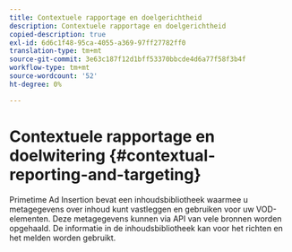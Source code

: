```yaml
---
title: Contextuele rapportage en doelgerichtheid
description: Contextuele rapportage en doelgerichtheid
copied-description: true
exl-id: 6d6c1f48-95ca-4055-a369-97ff27782ff0
translation-type: tm+mt
source-git-commit: 3e63c187f12d1bff53370bbcde4d6a77f58f3b4f
workflow-type: tm+mt
source-wordcount: '52'
ht-degree: 0%

---
```


# Contextuele rapportage en doelwitering {#contextual-reporting-and-targeting}

Primetime Ad Insertion bevat een inhoudsbibliotheek waarmee u metagegevens over inhoud kunt vastleggen en gebruiken voor uw VOD-elementen. Deze metagegevens kunnen via API van vele bronnen worden opgehaald. De informatie in de inhoudsbibliotheek kan voor het richten en het melden worden gebruikt.
